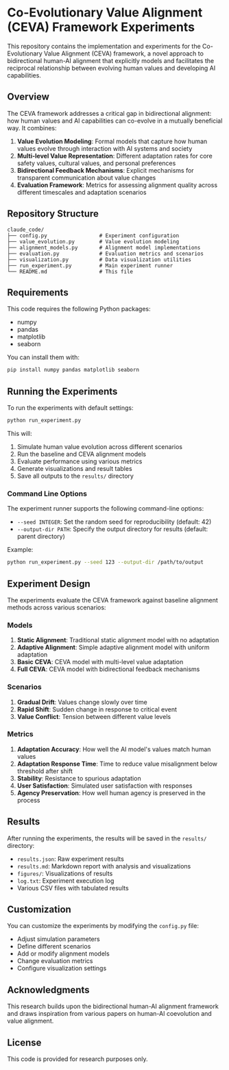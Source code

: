 # Co-Evolutionary Value Alignment (CEVA) Framework Experiments

This repository contains the implementation and experiments for the Co-Evolutionary Value Alignment (CEVA) framework, a novel approach to bidirectional human-AI alignment that explicitly models and facilitates the reciprocal relationship between evolving human values and developing AI capabilities.

## Overview

The CEVA framework addresses a critical gap in bidirectional alignment: how human values and AI capabilities can co-evolve in a mutually beneficial way. It combines:

1. **Value Evolution Modeling**: Formal models that capture how human values evolve through interaction with AI systems and society
2. **Multi-level Value Representation**: Different adaptation rates for core safety values, cultural values, and personal preferences
3. **Bidirectional Feedback Mechanisms**: Explicit mechanisms for transparent communication about value changes
4. **Evaluation Framework**: Metrics for assessing alignment quality across different timescales and adaptation scenarios

## Repository Structure

```
claude_code/
├── config.py                 # Experiment configuration
├── value_evolution.py        # Value evolution modeling
├── alignment_models.py       # Alignment model implementations
├── evaluation.py             # Evaluation metrics and scenarios
├── visualization.py          # Data visualization utilities
├── run_experiment.py         # Main experiment runner
└── README.md                 # This file
```

## Requirements

This code requires the following Python packages:

- numpy
- pandas
- matplotlib
- seaborn

You can install them with:

```bash
pip install numpy pandas matplotlib seaborn
```

## Running the Experiments

To run the experiments with default settings:

```bash
python run_experiment.py
```

This will:
1. Simulate human value evolution across different scenarios
2. Run the baseline and CEVA alignment models
3. Evaluate performance using various metrics
4. Generate visualizations and result tables
5. Save all outputs to the `results/` directory

### Command Line Options

The experiment runner supports the following command-line options:

- `--seed INTEGER`: Set the random seed for reproducibility (default: 42)
- `--output-dir PATH`: Specify the output directory for results (default: parent directory)

Example:

```bash
python run_experiment.py --seed 123 --output-dir /path/to/output
```

## Experiment Design

The experiments evaluate the CEVA framework against baseline alignment methods across various scenarios:

### Models

1. **Static Alignment**: Traditional static alignment model with no adaptation
2. **Adaptive Alignment**: Simple adaptive alignment model with uniform adaptation
3. **Basic CEVA**: CEVA model with multi-level value adaptation
4. **Full CEVA**: CEVA model with bidirectional feedback mechanisms

### Scenarios

1. **Gradual Drift**: Values change slowly over time
2. **Rapid Shift**: Sudden change in response to critical event
3. **Value Conflict**: Tension between different value levels

### Metrics

1. **Adaptation Accuracy**: How well the AI model's values match human values
2. **Adaptation Response Time**: Time to reduce value misalignment below threshold after shift
3. **Stability**: Resistance to spurious adaptation
4. **User Satisfaction**: Simulated user satisfaction with responses
5. **Agency Preservation**: How well human agency is preserved in the process

## Results

After running the experiments, the results will be saved in the `results/` directory:

- `results.json`: Raw experiment results
- `results.md`: Markdown report with analysis and visualizations
- `figures/`: Visualizations of results
- `log.txt`: Experiment execution log
- Various CSV files with tabulated results

## Customization

You can customize the experiments by modifying the `config.py` file:

- Adjust simulation parameters
- Define different scenarios
- Add or modify alignment models
- Change evaluation metrics
- Configure visualization settings

## Acknowledgments

This research builds upon the bidirectional human-AI alignment framework and draws inspiration from various papers on human-AI coevolution and value alignment.

## License

This code is provided for research purposes only.